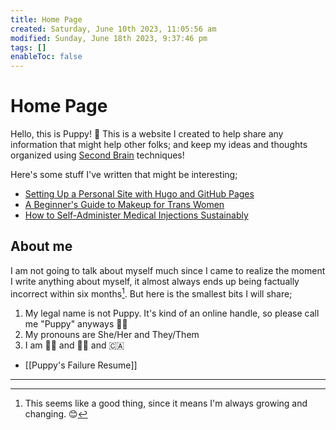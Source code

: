 ```yaml
---
title: Home Page
created: Saturday, June 10th 2023, 11:05:56 am
modified: Sunday, June 18th 2023, 9:37:46 pm
tags: []
enableToc: false
---
```


# Home Page

Hello, this is Puppy! 🐶 This is a website I created to help share any information that might help other folks; and keep my ideas and thoughts organized using [Second Brain](Second%20Brain.md) techniques!

Here's some stuff I've written that might be interesting;

- [Setting Up a Personal Site with Hugo and GitHub Pages](Guides/Setting%20Up%20a%20Personal%20Site%20with%20Hugo%20and%20GitHub%20Pages.md)
- [A Beginner's Guide to Makeup for Trans Women](Guides/A%20Beginner's%20Guide%20to%20Makeup%20for%20Trans%20Women.md)
- [How to Self-Administer Medical Injections Sustainably](Guides/How%20to%20Self-Administer%20Medical%20Injections%20Sustainably.md)

## About me
I am not going to talk about myself much since I came to realize the moment I write anything about myself, it almost always ends up being factually incorrect within six months[^1]. But here is the smallest bits I will share;
1) My legal name is not Puppy. It's kind of an online handle, so please call me "Puppy" anyways 🐶💛
2) My pronouns are She/Her and They/Them 
3) I am 🏳️‍⚧️ and 🏳️‍🌈 and 🇨🇦 

- [[Puppy's Failure Resume]]

---
[^1]: This seems like a good thing, since it means I'm always growing and changing. 😊